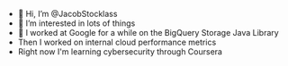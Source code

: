 - 👋 Hi, I’m @JacobStocklass
- 👀 I’m interested in lots of things
- 🌱 I worked at Google for a while on the BigQuery Storage Java Library
- Then I worked on internal cloud performance metrics
- Right now I'm learning cybersecurity through Coursera
